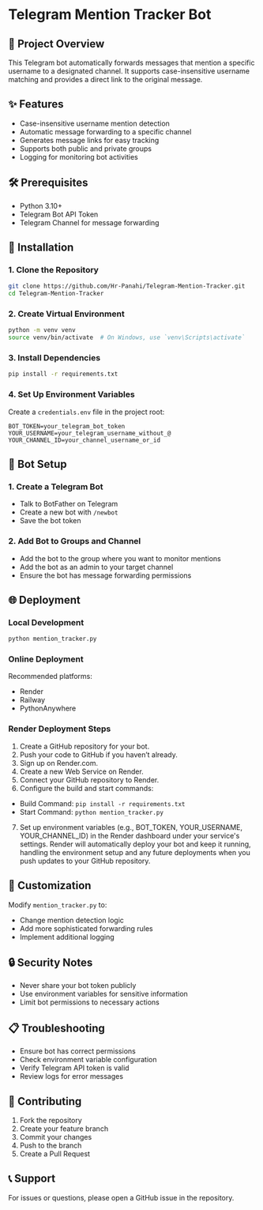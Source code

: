 # Telegram Mention Tracker Bot

## 📌 Project Overview

This Telegram bot automatically forwards messages that mention a specific username to a designated channel. It supports case-insensitive username matching and provides a direct link to the original message.

## ✨ Features

- Case-insensitive username mention detection
- Automatic message forwarding to a specific channel
- Generates message links for easy tracking
- Supports both public and private groups
- Logging for monitoring bot activities

## 🛠 Prerequisites

- Python 3.10+
- Telegram Bot API Token
- Telegram Channel for message forwarding

## 🚀 Installation

### 1. Clone the Repository
```bash
git clone https://github.com/Hr-Panahi/Telegram-Mention-Tracker.git
cd Telegram-Mention-Tracker
```

### 2. Create Virtual Environment
```bash
python -m venv venv
source venv/bin/activate  # On Windows, use `venv\Scripts\activate`
```

### 3. Install Dependencies
```bash
pip install -r requirements.txt
```

### 4. Set Up Environment Variables
Create a `credentials.env` file in the project root:
```
BOT_TOKEN=your_telegram_bot_token
YOUR_USERNAME=your_telegram_username_without_@
YOUR_CHANNEL_ID=your_channel_username_or_id
```

## 🤖 Bot Setup

### 1. Create a Telegram Bot
- Talk to BotFather on Telegram
- Create a new bot with `/newbot`
- Save the bot token

### 2. Add Bot to Groups and Channel
- Add the bot to the group where you want to monitor mentions
- Add the bot as an admin to your target channel
- Ensure the bot has message forwarding permissions

## 🌐 Deployment

### Local Development
```bash
python mention_tracker.py
```

### Online Deployment
Recommended platforms:
- Render
- Railway
- PythonAnywhere

### Render Deployment Steps
1. Create a GitHub repository for your bot.
2. Push your code to GitHub if you haven’t already.
3. Sign up on Render.com.
4. Create a new Web Service on Render.
5. Connect your GitHub repository to Render.
6. Configure the build and start commands:
  * Build Command: `pip install -r requirements.txt`
  * Start Command: `python mention_tracker.py`
7. Set up environment variables (e.g., BOT_TOKEN, YOUR_USERNAME, YOUR_CHANNEL_ID) in the Render dashboard under your service's settings.
Render will automatically deploy your bot and keep it running, handling the environment setup and any future deployments when you push updates to your GitHub repository.

## 🔧 Customization

Modify `mention_tracker.py` to:
- Change mention detection logic
- Add more sophisticated forwarding rules
- Implement additional logging

## 🔒 Security Notes

- Never share your bot token publicly
- Use environment variables for sensitive information
- Limit bot permissions to necessary actions

## 📋 Troubleshooting

- Ensure bot has correct permissions
- Check environment variable configuration
- Verify Telegram API token is valid
- Review logs for error messages

## 🤝 Contributing

1. Fork the repository
2. Create your feature branch
3. Commit your changes
4. Push to the branch
5. Create a Pull Request

## 📞 Support

For issues or questions, please open a GitHub issue in the repository.
